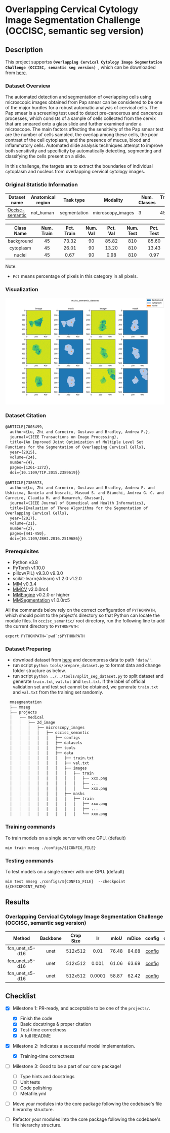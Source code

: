 # Overlapping Cervical Cytology Image Segmentation Challenge (OCCISC, semantic seg version)

## Description

This project supportss **`Overlapping Cervical Cytology Image Segmentation Challenge (OCCISC, semantic seg version) `**, which can be downloaded from [here](https://gleason2019.grand-challenge.org/Register/).

### Dataset Overview

The automated detection and segmentation of overlapping cells using microscopic images obtained from Pap smear can be considered to be one of the major hurdles for a robust automatic analysis of cervical cells. The Pap smear is a screening test used to detect pre-cancerous and cancerous processes, which consists of a sample of cells collected from the cervix that are smeared onto a glass slide and further examined under a microscope. The main factors affecting the sensitivity of the Pap smear test are the number of cells sampled, the overlap among these cells, the poor contrast of the cell cytoplasm, and the presence of mucus, blood and inflammatory cells. Automated slide analysis techniques attempt to improve both sensitivity and specificity by automatically detecting, segmenting and classifying the cells present on a slide.

In this challenge, the targets are to extract the boundaries of individual cytoplasm and nucleus from overlapping cervical cytology images.

### Original Statistic Information

| Dataset name                                                         | Anatomical region | Task type    | Modality          | Num. Classes | Train/Val/Test Images | Train/Val/Test Labeled | Release Date | License                                             |
| -------------------------------------------------------------------- | ----------------- | ------------ | ----------------- | ------------ | --------------------- | ---------------------- | ------------ | --------------------------------------------------- |
| [Occisc-semantic](https://gleason2019.grand-challenge.org/Register/) | not_human         | segmentation | microscopy_images | 3            | 45/90/810             | yes/yes/yes            | 2014         | [unknown](https://creativecommons.org/publicdomain) |

| Class Name | Num. Train | Pct. Train | Num. Val | Pct. Val | Num. Test | Pct. Test |
| :--------: | :--------: | :--------: | :------: | :------: | :-------: | :-------: |
| background |     45     |   73.32    |    90    |  85.82   |    810    |   85.60   |
| cytoplasm  |     45     |   26.01    |    90    |  13.20   |    810    |   13.43   |
|   nuclei   |     45     |    0.67    |    90    |   0.98   |    810    |   0.97    |

Note:

- `Pct` means percentage of pixels in this category in all pixels.

### Visualization

![occisc_semantic](https://raw.githubusercontent.com/uni-medical/medical-datasets-visualization/main/2d/semantic_seg/microscopy_images/occisc_semantic/occisc_semantic_dataset.png)

### Dataset Citation

```
@ARTICLE{7005499,
  author={Lu, Zhi and Carneiro, Gustavo and Bradley, Andrew P.},
  journal={IEEE Transactions on Image Processing},
  title={An Improved Joint Optimization of Multiple Level Set Functions for the Segmentation of Overlapping Cervical Cells},
  year={2015},
  volume={24},
  number={4},
  pages={1261-1272},
  doi={10.1109/TIP.2015.2389619}}

@ARTICLE{7386573,
  author={Lu, Zhi and Carneiro, Gustavo and Bradley, Andrew P. and Ushizima, Daniela and Nosrati, Masoud S. and Bianchi, Andrea G. C. and Carneiro, Claudia M. and Hamarneh, Ghassan},
  journal={IEEE Journal of Biomedical and Health Informatics},
  title={Evaluation of Three Algorithms for the Segmentation of Overlapping Cervical Cells},
  year={2017},
  volume={21},
  number={2},
  pages={441-450},
  doi={10.1109/JBHI.2016.2519686}}

```

### Prerequisites

- Python v3.8
- PyTorch v1.10.0
- pillow(PIL) v9.3.0 v9.3.0
- scikit-learn(sklearn) v1.2.0 v1.2.0
- [MIM](https://github.com/open-mmlab/mim) v0.3.4
- [MMCV](https://github.com/open-mmlab/mmcv) v2.0.0rc4
- [MMEngine](https://github.com/open-mmlab/mmengine) v0.2.0 or higher
- [MMSegmentation](https://github.com/open-mmlab/mmsegmentation) v1.0.0rc5

All the commands below rely on the correct configuration of `PYTHONPATH`, which should point to the project's directory so that Python can locate the module files. In `occisc_semantic/` root directory, run the following line to add the current directory to `PYTHONPATH`:

```shell
export PYTHONPATH=`pwd`:$PYTHONPATH
```

### Dataset Preparing

- download dataset from [here](https://gleason2019.grand-challenge.org/Register/) and decompress data to path `'data/'`.
- run script `python tools/prepare_dataset.py` to format data and change folder structure as below.
- run script `python ../../tools/split_seg_dataset.py` to split dataset and generate `train.txt`, `val.txt` and `test.txt`. If the label of official validation set and test set cannot be obtained, we generate `train.txt` and `val.txt` from the training set randomly.

```none
  mmsegmentation
  ├── mmseg
  ├── projects
  │   ├── medical
  │   │   ├── 2d_image
  │   │   │   ├── microscopy_images
  │   │   │   │   ├── occisc_semantic
  │   │   │   │   │   ├── configs
  │   │   │   │   │   ├── datasets
  │   │   │   │   │   ├── tools
  │   │   │   │   │   ├── data
  │   │   │   │   │   │   ├── train.txt
  │   │   │   │   │   │   ├── val.txt
  │   │   │   │   │   │   ├── images
  │   │   │   │   │   │   │   ├── train
  │   │   │   │   |   │   │   │   ├── xxx.png
  │   │   │   │   |   │   │   │   ├── ...
  │   │   │   │   |   │   │   │   └── xxx.png
  │   │   │   │   │   │   ├── masks
  │   │   │   │   │   │   │   ├── train
  │   │   │   │   |   │   │   │   ├── xxx.png
  │   │   │   │   |   │   │   │   ├── ...
  │   │   │   │   |   │   │   │   └── xxx.png
```

### Training commands

To train models on a single server with one GPU. (default)

```shell
mim train mmseg ./configs/${CONFIG_FILE}
```

### Testing commands

To test models on a single server with one GPU. (default)

```shell
mim test mmseg ./configs/${CONFIG_FILE}  --checkpoint ${CHECKPOINT_PATH}
```

<!-- List the results as usually done in other model's README. [Example](https://github.com/open-mmlab/mmsegmentation/tree/dev-1.x/configs/fcn#results-and-models)

You should claim whether this is based on the pre-trained weights, which are converted from the official release; or it's a reproduced result obtained from retraining the model in this project. -->

## Results

### Overlapping Cervical Cytology Image Segmentation Challenge (OCCISC, semantic seg version)

|     Method      | Backbone | Crop Size |   lr   | mIoU  | mDice |                                        config                                        |         download         |
| :-------------: | :------: | :-------: | :----: | :---: | :---: | :----------------------------------------------------------------------------------: | :----------------------: |
| fcn_unet_s5-d16 |   unet   |  512x512  |  0.01  | 76.48 | 84.68 |  [config](./configs/fcn-unet-s5-d16_unet_1xb16-0.01-20k_occisc-semantic-512x512.py)  | [model](<>) \| [log](<>) |
| fcn_unet_s5-d16 |   unet   |  512x512  | 0.001  | 61.06 | 63.69 | [config](./configs/fcn-unet-s5-d16_unet_1xb16-0.001-20k_occisc-semantic-512x512.py)  | [model](<>) \| [log](<>) |
| fcn_unet_s5-d16 |   unet   |  512x512  | 0.0001 | 58.87 | 62.42 | [config](./configs/fcn-unet-s5-d16_unet_1xb16-0.0001-20k_occisc-semantic-512x512.py) | [model](<>) \| [log](<>) |

## Checklist

- [x] Milestone 1: PR-ready, and acceptable to be one of the `projects/`.

  - [x] Finish the code
  - [x] Basic docstrings & proper citation
  - [x] Test-time correctness
  - [x] A full README

- [x] Milestone 2: Indicates a successful model implementation.

  - [x] Training-time correctness

- [ ] Milestone 3: Good to be a part of our core package!

  - [ ] Type hints and docstrings
  - [ ] Unit tests
  - [ ] Code polishing
  - [ ] Metafile.yml

- [ ] Move your modules into the core package following the codebase's file hierarchy structure.

- [ ] Refactor your modules into the core package following the codebase's file hierarchy structure.
